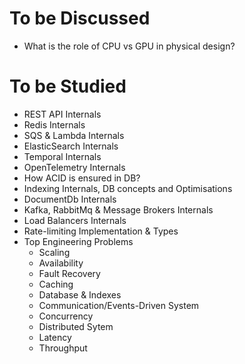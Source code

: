 # To be Discussed

- What is the role of CPU vs GPU in physical design?



# To be Studied

- REST API Internals
- Redis Internals
- SQS & Lambda Internals
- ElasticSearch Internals
- Temporal Internals
- OpenTelemetry Internals
- How ACID is ensured in DB?
- Indexing Internals, DB concepts and Optimisations
- DocumentDb Internals
- Kafka, RabbitMq & Message Brokers Internals
- Load Balancers Internals
- Rate-limiting Implementation & Types
- Top Engineering Problems
  - Scaling
  - Availability
  - Fault Recovery
  - Caching
  - Database & Indexes
  - Communication/Events-Driven System
  - Concurrency
  - Distributed Sytem
  - Latency
  - Throughput
